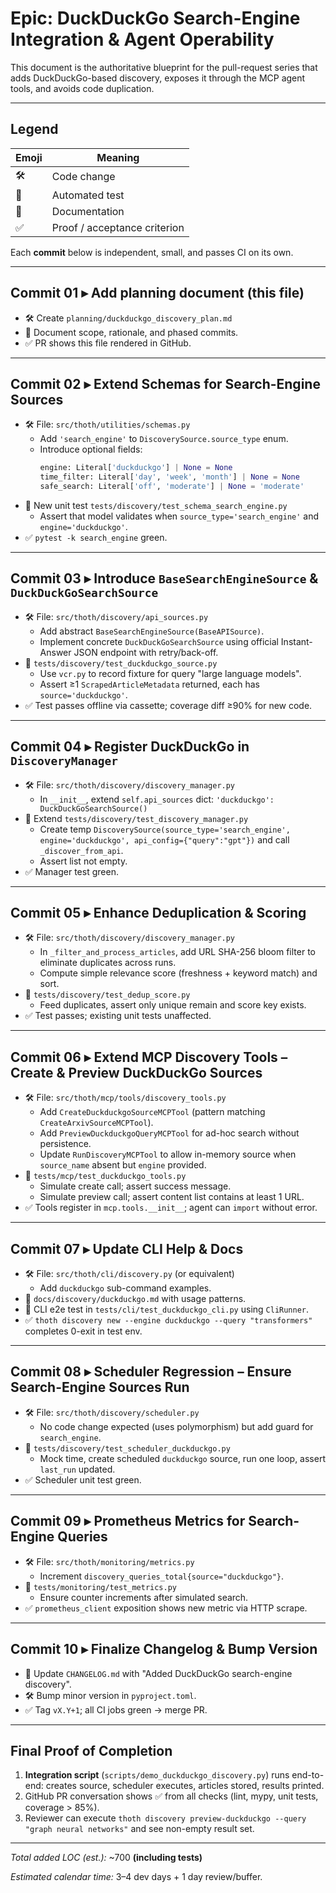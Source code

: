 # Epic: DuckDuckGo Search-Engine Integration & Agent Operability

This document is the authoritative blueprint for the pull-request series that adds DuckDuckGo-based discovery, exposes it through the MCP agent tools, and avoids code duplication.

---

## Legend
| Emoji | Meaning |
|-------|---------|
| 🛠️ | Code change |
| 🧪 | Automated test |
| 📜 | Documentation |
| ✅ | Proof / acceptance criterion |

Each **commit** below is independent, small, and passes CI on its own.

---

## Commit 01 ▸ Add planning document (this file)
* 🛠️  Create `planning/duckduckgo_discovery_plan.md`
* 📜  Document scope, rationale, and phased commits.
* ✅  PR shows this file rendered in GitHub.

---

## Commit 02 ▸ Extend Schemas for Search-Engine Sources
* 🛠️  File: `src/thoth/utilities/schemas.py`
  * Add `'search_engine'` to `DiscoverySource.source_type` enum.
  * Introduce optional fields:
    ```python
    engine: Literal['duckduckgo'] | None = None
    time_filter: Literal['day', 'week', 'month'] | None = None
    safe_search: Literal['off', 'moderate'] | None = 'moderate'
    ```
* 🧪  New unit test `tests/discovery/test_schema_search_engine.py`
  * Assert that model validates when `source_type='search_engine'` and `engine='duckduckgo'`.
* ✅  `pytest -k search_engine` green.

---

## Commit 03 ▸ Introduce `BaseSearchEngineSource` & `DuckDuckGoSearchSource`
* 🛠️  File: `src/thoth/discovery/api_sources.py`
  * Add abstract `BaseSearchEngineSource(BaseAPISource)`.
  * Implement concrete `DuckDuckGoSearchSource` using official Instant-Answer JSON endpoint with retry/back-off.
* 🧪  `tests/discovery/test_duckduckgo_source.py`
  * Use `vcr.py` to record fixture for query "large language models".
  * Assert ≥1 `ScrapedArticleMetadata` returned, each has `source='duckduckgo'`.
* ✅  Test passes offline via cassette; coverage diff ≥90% for new code.

---

## Commit 04 ▸ Register DuckDuckGo in `DiscoveryManager`
* 🛠️  File: `src/thoth/discovery/discovery_manager.py`
  * In `__init__`, extend `self.api_sources` dict: `'duckduckgo': DuckDuckGoSearchSource()`
* 🧪  Extend `tests/discovery/test_discovery_manager.py`
  * Create temp `DiscoverySource(source_type='search_engine', engine='duckduckgo', api_config={"query":"gpt"})` and call `_discover_from_api`.
  * Assert list not empty.
* ✅  Manager test green.

---

## Commit 05 ▸ Enhance Deduplication & Scoring
* 🛠️  File: `src/thoth/discovery/discovery_manager.py`
  * In `_filter_and_process_articles`, add URL SHA-256 bloom filter to eliminate duplicates across runs.
  * Compute simple relevance score (freshness + keyword match) and sort.
* 🧪  `tests/discovery/test_dedup_score.py`
  * Feed duplicates, assert only unique remain and score key exists.
* ✅  Test passes; existing unit tests unaffected.

---

## Commit 06 ▸ Extend MCP Discovery Tools – Create & Preview DuckDuckGo Sources
* 🛠️  File: `src/thoth/mcp/tools/discovery_tools.py`
  * Add `CreateDuckduckgoSourceMCPTool` (pattern matching `CreateArxivSourceMCPTool`).
  * Add `PreviewDuckduckgoQueryMCPTool` for ad-hoc search without persistence.
  * Update `RunDiscoveryMCPTool` to allow in-memory source when `source_name` absent but `engine` provided.
* 🧪  `tests/mcp/test_duckduckgo_tools.py`
  * Simulate create call; assert success message.
  * Simulate preview call; assert content list contains at least 1 URL.
* ✅  Tools register in `mcp.tools.__init__`; agent can `import` without error.

---

## Commit 07 ▸ Update CLI Help & Docs
* 🛠️  File: `src/thoth/cli/discovery.py` (or equivalent)
  * Add `duckduckgo` sub-command examples.
* 📜  `docs/discovery/duckduckgo.md` with usage patterns.
* 🧪  CLI e2e test in `tests/cli/test_duckduckgo_cli.py` using `CliRunner`.
* ✅  `thoth discovery new --engine duckduckgo --query "transformers"` completes 0-exit in test env.

---

## Commit 08 ▸ Scheduler Regression – Ensure Search-Engine Sources Run
* 🛠️  File: `src/thoth/discovery/scheduler.py`
  * No code change expected (uses polymorphism) but add guard for `search_engine`.
* 🧪  `tests/discovery/test_scheduler_duckduckgo.py`
  * Mock time, create scheduled `duckduckgo` source, run one loop, assert `last_run` updated.
* ✅  Scheduler unit test green.

---

## Commit 09 ▸ Prometheus Metrics for Search-Engine Queries
* 🛠️  File: `src/thoth/monitoring/metrics.py`
  * Increment `discovery_queries_total{source="duckduckgo"}`.
* 🧪  `tests/monitoring/test_metrics.py`
  * Ensure counter increments after simulated search.
* ✅  `prometheus_client` exposition shows new metric via HTTP scrape.

---

## Commit 10 ▸ Finalize Changelog & Bump Version
* 📜  Update `CHANGELOG.md` with "Added DuckDuckGo search-engine discovery".
* 🛠️  Bump minor version in `pyproject.toml`.
* ✅  Tag `vX.Y+1`; all CI jobs green → merge PR.

---

## Final Proof of Completion
1. **Integration script** (`scripts/demo_duckduckgo_discovery.py`) runs end-to-end: creates source, scheduler executes, articles stored, results printed.
2. GitHub PR conversation shows ✅ from all checks (lint, mypy, unit tests, coverage > 85%).
3. Reviewer can execute `thoth discovery preview-duckduckgo --query "graph neural networks"` and see non-empty result set.

---

*Total added LOC (est.):* ~700 **(including tests)**

*Estimated calendar time:* 3–4 dev days + 1 day review/buffer.